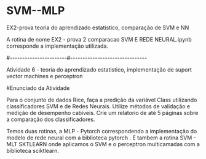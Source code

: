 # SVM--MLP
EX2-prova teoria do aprendizado estatistico, comparação de SVM e NN

A rotina de nome EX2 - prova 2 comparacao SVM E REDE NEURAL.ipynb corresponde a implementação utilizada. 



#-----------------------#-------------------------------

Atividade 6 - teoria do aprendizado estatistico, implementação de suport vector machines e perceptron 

#Enunciado da Atividade

Para o conjunto de dados Rice, faça a predição da variável Class utilizando classificadores SVM e de Redes Neurais. Utilize métodos de validação e medição de desempenho cabíveis. Crie um relatorio de até 5 páginas sobre a comparação dos classificadores.


Temos duas rotinas, a MLP - Pytorch correspondendo a implementação do modelo de rede neural com a biblioteca pytorch . 
E tambem a rotina SVM - MLT SKTLEARN onde aplicamos o SVM  e o perceptron multicamadas com a biblioteca sciktlearn. 

